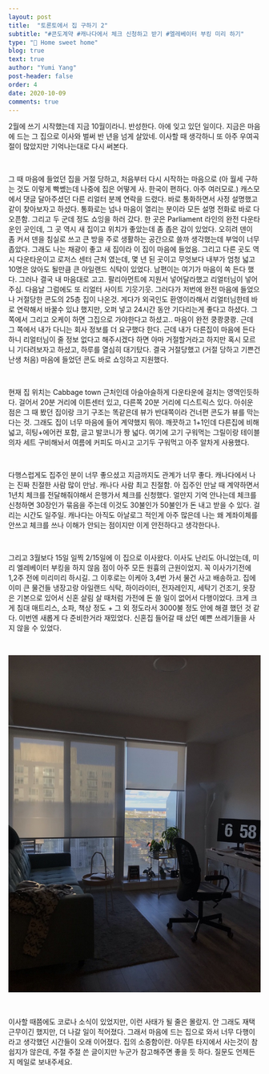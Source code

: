 ```yaml
---
layout: post
title:  "토론토에서 집 구하기 2"
subtitle: "#콘도계약 #캐나다에서 체크 신청하고 받기 #엘레베이터 부킹 미리 하기"
type: "🏡 Home sweet home"
blog: true
text: true
author: "Yumi Yang"
post-header: false
order: 4
date: 2020-10-09
comments: true
---
```



2월에 쓰기 시작했는데 지금 10월이라니. 반성한다. 아에 잊고 있던 일이다. 지금은 마음에 드는 그 집으로 이사와 벌써 반 년을 넘게 살았네. 이사할 때 생각하니 또 아주 우여곡절이 많았지만 기억나는대로 다시 써본다.

<br/>

그 때 마음에 들었던 집을 거절 당하고, 처음부터 다시 시작하는 마음으로 (아 월세 구하는 것도 이렇게 빡쎘는데 나중에 집은 어떻게 사. 한국이 편하다. 아주 여러모로.) 캐스모에서 댓글 달아주셨던 다른 리얼터 분께 연락을 드렸다. 바로 통화하면서 사정 설명했고 같이 찾아보자고 하셨다. 통화로는 넘나 마음이 열리는 분이라 모든 설명 전화로 바로 다 오픈함. 그리고 두 군데 정도 쇼잉을 하러 갔다. 한 곳은 Parliament 라인의 완전 다운타운인 곳인데, 그 곳 역시 새 집이고 위치가 좋았는데 좀 좁은 감이 있었다. 오히려 덴이 좀 커서 덴을 침실로 쓰고 큰 방을 주로 생활하는 공간으로 쓸까 생각했는데 부엌이 너무 좁았다. 그래도 나는 채광이 좋고 새 집이라 이 집이 마음에 들었음. 그리고 다른 곳도 역시 다운타운이고 로저스 센터 근처 였는데, 몇 년 된 곳이고 무엇보다 내부가 엄청 넓고 10명은 앉아도 될만큼 큰 아일랜드 식탁이 있었다. 남편이는 여기가 마음이 쏙 든다 했다. 그러나 결국 내 마음대로 고고. 팔리아먼트에 지원서 넣어달라했고 리얼터님이 넣어주심. 다음날 그럼에도 또 리얼터 사이트 기웃기웃. 그러다가 저번에 완전 마음에 들었으나 거절당한 콘도의 25층 집이 나온것. 게다가 외국인도 환영이라해서 리얼터님한테 바로 연락해서 바꿀수 있냐 했지만, 오퍼 넣고 24시간 동안 기다리는게 좋다고 하셨다. 그쪽에서 그리고 오케이 하면 그집으로 가야한다고 하셨고.. 마음이 완전 쿵쾅쿵쾅. 근데 그 쪽에서 내가 다니는 회사 정보를 더 요구했다 한다. 근데 내가 다른집이 마음에 든다 하니 리얼터님이 줄 정보 없다고 해주시겠다 하면 아마 거절할거라고 하지만 혹시 모르니 기다려보자고 하셨고, 하루를 열심히 대기탔다. 결국 거절당했고 (거절 당하고 기쁜건 난생 처음) 마음에 들었던 콘도 바로 쇼잉하고 지원했다. 


<br/>


현재 집 위치는 Cabbage town 근처인데 아슬아슬하게 다운타운에 걸치는 영역인듯하다. 걸어서 20분 거리에 이튼센터 있고, 다른쪽 20분 거리에 디스트릭스 있다. 아쉬운 점은 그 때 봤던 집이랑 크기 구조는 똑같은데 뷰가 반대쪽이라 건너편 콘도가 뷰를 막는다는 것. 그래도 집이 너무 마음에 들어 계약했지 뭐야. 깨끗하고 1+1인데 다른집에 비해 넓고, 히팅+에어컨 포함, 글고 발코니가 짱 넓다. 여기에 고기 구워먹는 그릴이랑 테이블 의자 세트 구비해놔서 여름에 커피도 마시고 고기두 구워먹고 아주 알차게 사용했다.

<br/>

다행스럽게도 집주인 분이 너무 좋으셨고 지금까지도 관계가 너무 좋다. 캐나다에서 나는 진짜 친절한 사람 많이 만남. 캐나다 사람 최고 친절함. 아 집주인 만날 때 계약하면서 1년치 체크를 전달해줘야해서 은행가서 체크를 신청했다. 얼만지 기억 안나는데 체크를 신청하면 30장인가 묶음을 주는데 이것도 30불인가 50불인가 돈 내고 받을 수 있다. 걸리는 시간도 일주일. 캐나다는 아직도 아날로그 적인게 아주 많은데 나는 왜 계좌이체를 안쓰고 체크를 쓰나 이해가 안되는 점이지만 이게 안전하다고 생각한다나. 

<br/>

그리고 3월보다 15일 일찍 2/15일에 이 집으로 이사왔다. 이사도 난리도 아니었는데, 미리 엘레베이터 부킹을 하지 않음 점이 아주 모든 원흉의 근원이었지. 꼭 이사가기전에 1,2주 전에 미리미리 하시길. 그 이후로는 이케아 3,4번 가서 물건 사고 배송하고. 집에 이미 큰 물건들 냉장고랑 아일랜드 식탁, 하이라이터, 전자레인지, 세탁기 건조기, 옷장은 기본으로 있어서 신혼 살림 살 때처럼 가전에 돈 쓸 일이 없어서 다행이었다. 크게 크게 침대 매트리스, 소파, 책상 정도 + 그 외 정도라서 3000불 정도 안에 해결 했던 것 같다. 이번엔 새롭게 다 준비한거라 재밌었다. 신혼집 들어갈 때 샀던 예쁜 쓰레기들을 사지 않을 수 있었다.

<br/>

![ponce](img/1.jpeg)

<br/>

이사할 때쯤에도 코로나 소식이 있었지만, 이런 사태가 될 줄은 몰랐지. 안 그래도 재택근무이긴 했지만, 더 나갈 일이 적어졌다. 그래서 마음에 드는 집으로 와서 너무 다행이라고 생각했던 시간들이 오래 이어졌다. 집의 소중함이란. 아무튼 타지에서 사는것이 참 쉽지가 않은데, 주절 주절 쓴 글이지만 누군가 참고해주면 좋을 듯 하다. 질문도 언제든지 메일로 보내주세요.
